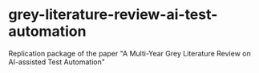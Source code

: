 # grey-literature-review-ai-test-automation
Replication package of the paper "A Multi-Year Grey Literature Review on AI-assisted Test Automation"
